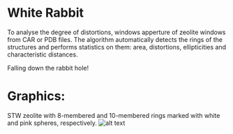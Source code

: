 # White Rabbit
To analyse the degree of distortions, windows apperture of zeolite windows from CAR or PDB files.
The algorithm automatically detects the rings of the structures and performs statistics on them: area, distortions, ellipticities and characteristic distances.

Falling down the rabbit hole!

# Graphics:
STW zeolite with 8-membered and 10-membered rings marked with white and pink spheres, respectively.
![alt text](https://raw.githubusercontent.com/salrodgom/white_rabbit/master/src/path_stw_indentified_rings.jpeg "STW zeolite with 8-membered and 10-membered rings marked with white and pink spheres, respectively.")
